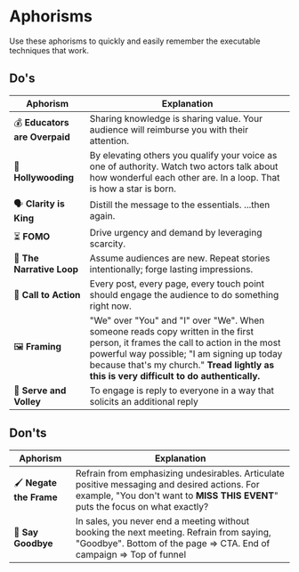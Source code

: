 
# Aphorisms 

Use these aphorisms to quickly and easily remember the executable techniques that work. 

## Do's 
| Aphorism                                         | Explanation                                                     |
|---------------------------------------------------|-----------------------------------------------------------------|
| 💰 **Educators are Overpaid**                             | Sharing knowledge is sharing value. Your audience will reimburse you with their attention.|
| 🎥  **Hollywooding**                      | By elevating others you qualify your voice as one of authority. Watch two actors talk about how wonderful each other are. In a loop. That is how a star is born.|
| 🗣️ **Clarity is King**                             | Distill the message to the essentials. ...then again. |
| ⏳ **FOMO**                      | Drive urgency and demand by leveraging scarcity. |
| 🔨 **The Narrative Loop**                        | Assume audiences are new. Repeat stories intentionally; forge lasting impressions. |
| 📣 **Call to Action** | Every post, every page, every touch point should engage the audience to do something right now. |
| 🖼️ **Framing**    | "We" over "You" and "I" over "We". When someone reads copy written in the first person, it frames the call to action in the most powerful way possible; "I am signing up today because that's my church." **Tread lightly as this is very difficult to do authentically.** |
| 🏐 **Serve and Volley** | To engage is reply to everyone in a way that solicits an additional reply |

## Don'ts

| Aphorism                      | Explanation                                                                                       |
|-------------------------------|---------------------------------------------------------------------------------------------------|
| 🖌️ **Negate the Frame**      | Refrain from emphasizing undesirables. Articulate positive messaging and desired actions. For example, "You don't want to **MISS THIS EVENT**" puts the focus on what exactly? |
| 📅 **Say Goodbye** | In sales, you never end a meeting without booking the next meeting. Refrain from saying, "Goodbye". Bottom of the page => CTA. End of campaign => Top of funnel |



<!-- 
| 🍰 **_My_ Birthday Party** | Converge different circles/groups. Launching a new book about... "Age"? Host a birthday party for everyone you know all at the same time and supply them with materials to ~~market~~ invite their friends to  ~~your book launch~~ their birthday party.|
| 🌱    **Plant the Seed**                          | Aways forecast the next step no matter how subtely. |
| ✂️ **Measure Twice, Cut Once**                    | Test and refine your campaigns iteratively to minimize errors and maximize effectiveness. |

 -->